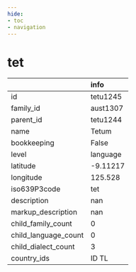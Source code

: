 ```yaml
---
hide:
- toc
- navigation
---
```

# tet
|                      | info     |
|:---------------------|:---------|
| id                   | tetu1245 |
| family_id            | aust1307 |
| parent_id            | tetu1244 |
| name                 | Tetum    |
| bookkeeping          | False    |
| level                | language |
| latitude             | -9.11217 |
| longitude            | 125.528  |
| iso639P3code         | tet      |
| description          | nan      |
| markup_description   | nan      |
| child_family_count   | 0        |
| child_language_count | 0        |
| child_dialect_count  | 3        |
| country_ids          | ID TL    |